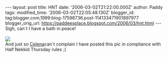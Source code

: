 \-\-- layout: post title: HNT date: \'2006-03-02T21:22:00.000Z\' author:
Paddy tags: modified\_time: \'2006-03-02T22:05:48.130Z\' blogger\_id:
tag:blogger.com,1999:blog-17598736.post-114133471901897977
blogger\_orig\_url: https://paddeesplace.blogspot.com/2006/03/hnt.html
\-\-- Sigh, can\`t I have a bath in peace!\
\
[![](https://photos1.blogger.com/blogger/7081/1699/320/DSCF0958.jpg)](https://photos1.blogger.com/blogger/7081/1699/1600/DSCF0958.jpg)\
And just so [Celena](https://celenaszoo.blogspot.com/)can\`t complain I
have posted this pic in compliance with Half Nekkid Thursday rules ;)
